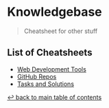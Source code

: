 # Knowledgebase
> Cheatsheet for other stuff

## List of Cheatsheets

* [Web Development Tools](web-development-tools.md)
* [GitHub Repos](github-repos.md)
* [Tasks and Solutions](tasks-and-solutions.md)

[↩ back to main table of contents](../README.md#main-table-of-contents)
